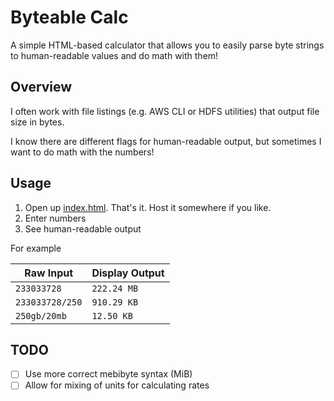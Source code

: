 # Byteable Calc

A simple HTML-based calculator that allows you to easily parse byte strings to human-readable values and do math with them!

## Overview

I often work with file listings (e.g. AWS CLI or HDFS utilities) that output file size in bytes.

I know there are different flags for human-readable output, but sometimes I want to do math with the numbers!

## Usage

1. Open up [index.html](index.html). That's it. Host it somewhere if you like.
2. Enter numbers
3. See human-readable output

For example

|Raw Input|Display Output|
|---|---|
|`233033728`|`222.24 MB`|
|`233033728/250`|`910.29 KB`|
|`250gb/20mb`|`12.50 KB`|

## TODO

- [ ] Use more correct mebibyte syntax (MiB)
- [ ] Allow for mixing of units for calculating rates